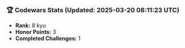 ### 🏆 Codewars Stats (Updated: 2025-03-20 08:11:23 UTC)

- **Rank:** 8 kyu
- **Honor Points:** 3
- **Completed Challenges:** 1
